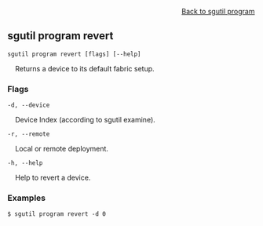 <div id="readme" class="Box-body readme blob js-code-block-container">
<article class="markdown-body entry-content p-3 p-md-6" itemprop="text">
<p align="right">
<a href="https://github.com/fpgasystems/sgrt/blob/main/cli/manual/sgutil-program.md#sgutil-program">Back to sgutil program</a>
</p>

## sgutil program revert

<code>sgutil program revert [flags] [--help]</code>
<p>
  &nbsp; &nbsp; Returns a device to its default fabric setup.
</p>

### Flags
<code>-d, --device <string></code>
<p>
  &nbsp; &nbsp; Device Index (according to sgutil examine).
</p>

<code>-r, --remote <string></code>
<p>
  &nbsp; &nbsp; Local or remote deployment.
</p>

<code>-h, --help <string></code>
<p>
  &nbsp; &nbsp; Help to revert a device.
</p>

### Examples
```
$ sgutil program revert -d 0
```